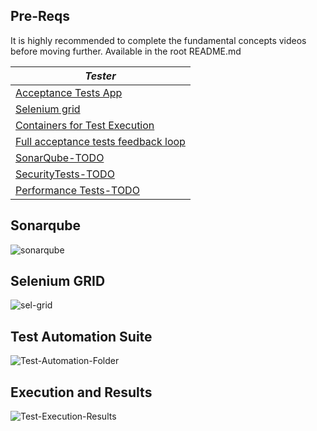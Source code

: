 ## Pre-Reqs
It is highly recommended to complete the fundamental concepts videos before moving further. Available in the root README.md   


| *Tester*                              |
|-------------------------------------|
| [Acceptance Tests App](https://vimeo.com/179279170)               |
| [Selenium grid](https://vimeo.com/179279205)                       |
| [Containers for Test Execution](https://vimeo.com/179279599)      |
| [Full acceptance tests feedback loop](https://vimeo.com/179279644) |
| [SonarQube-TODO]()                    |
| [SecurityTests-TODO]()                  |
| [Performance Tests-TODO]()              |


## Sonarqube

![sonarqube](https://github.com/machzqcq/docker-for-ci/blob/master/images/sonarqube.png)

## Selenium GRID

![sel-grid](https://github.com/machzqcq/docker-for-ci/blob/master/images/sel-grid.png)

## Test Automation Suite

![Test-Automation-Folder](https://github.com/machzqcq/docker-start-to-finish/blob/master/images/test-automation-suite.png)

## Execution and Results
![Test-Execution-Results](https://github.com/machzqcq/docker-start-to-finish/blob/master/images/test-execution-results.png)

